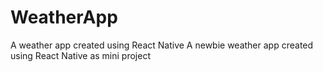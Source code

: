 # WeatherApp
A weather app created using React Native
A newbie weather app created using React Native as mini project
